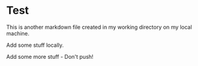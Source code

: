 Test
====

This is another markdown file created in my working directory on my local machine.

Add some stuff locally.

Add some more stuff - Don't push!
